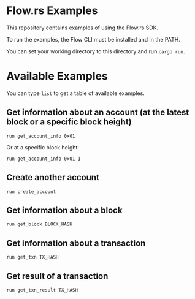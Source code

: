 # Flow.rs Examples

This repository contains examples of using the Flow.rs SDK.

To run the examples, the Flow CLI must be installed and in the PATH.

You can set your working directory to this directory and run `cargo run`.

# Available Examples

You can type `list` to get a table of available examples.

## Get information about an account (at the latest block or a specific block height)

```
run get_account_info 0x01
```

Or at a specific block height:

```
run get_account_info 0x01 1
```

## Create another account

```
run create_account
```

## Get information about a block

```
run get_block BLOCK_HASH
```

## Get information about a transaction

```
run get_txn TX_HASH
```

## Get result of a transaction

```
run get_txn_result TX_HASH
```